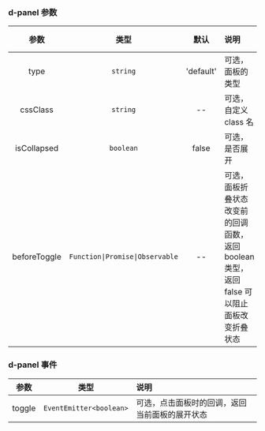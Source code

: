 ### d-panel 参数

|     参数     |              类型               |   默认    | 说明                                                                                       | 跳转 Demo                                                   |
| :----------: | :-----------------------------: | :-------: | :----------------------------------------------------------------------------------------- | ----------------------------------------------------------- |
|     type     |            `string`             | 'default' | 可选，面板的类型                                                                           | [基本用法](demo#basic-usage)              |
|   cssClass   |            `string`             |    --     | 可选，自定义 class 名                                                                      |
| isCollapsed  |            `boolean`            |   false   | 可选，是否展开                                                                             | [基本用法](demo#basic-usage)              |
| beforeToggle | `Function\|Promise\|Observable` |    --     | 可选，面板折叠状态改变前的回调函数，返回 boolean 类型，返回 false 可以阻止面板改变折叠状态 | [根据条件阻止折叠](demo#condition-change) |

### d-panel 事件

|  参数  |          类型           | 说明                                           |
| :----: | :---------------------: | :--------------------------------------------- |
| toggle | `EventEmitter<boolean>` | 可选，点击面板时的回调，返回当前面板的展开状态 |
